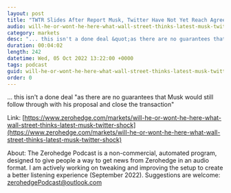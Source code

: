 ```yaml
---
layout: post
title: "TWTR Slides After Report Musk, Twitter Have Not Yet Reach Agreement To End Litigation"
audio: will-he-or-wont-he-here-what-wall-street-thinks-latest-musk-twitter-shock-0
category: markets
desc: "... this isn't a done deal &quot;as there are no guarantees that Musk would still follow through with his proposal and close the transaction&quot;"
duration: 00:04:02
length: 242
datetime: Wed, 05 Oct 2022 13:22:00 +0000
tags: podcast
guid: will-he-or-wont-he-here-what-wall-street-thinks-latest-musk-twitter-shock-0
order: 0
---
```

... this isn't a done deal &quot;as there are no guarantees that Musk would still follow through with his proposal and close the transaction&quot;

Link: [https://www.zerohedge.com/markets/will-he-or-wont-he-here-what-wall-street-thinks-latest-musk-twitter-shock](https://www.zerohedge.com/markets/will-he-or-wont-he-here-what-wall-street-thinks-latest-musk-twitter-shock)

About: The Zerohedge Podcast is a non-commercial, automated program, designed to give people a way to get news from Zerohedge in an audio format.  I am actively working on tweaking and improving the setup to create a better listening experience (September 2022).  Suggestions are welcome: [zerohedgePodcast@outlook.com](mailto:zerohedgePodcast@outlook.com)